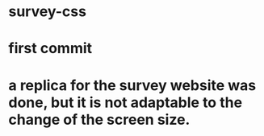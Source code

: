 # survey-css
# first commit
# a replica for the survey website was done, but it is not adaptable to the change of the screen size.